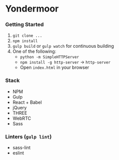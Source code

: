 # Yondermoor

### Getting Started

1. `git clone ...`
2. `npm install`
3. `gulp build` or `gulp watch` for continuous building
4. One of the following:
    * `python -m SimpleHTTPServer`
    * `npm install -g http-server` -> `http-server`
    * Open `index.html` in your browser

### Stack

* NPM
* Gulp
* React + Babel
* jQuery
* THREE
* WebRTC
* Sass

### Linters (`gulp lint`)

* sass-lint
* eslint